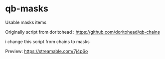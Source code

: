 # qb-masks
Usable masks items 

Originally script from doritohead : https://github.com/doritohead/qb-chains

i change this script from chains to masks 

Preview: https://streamable.com/7j4p6o


